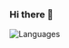 ### Hi there 👋

<!--
**ubaidmanzoor987/ubaidmanzoor987** is a ✨ _special_ ✨ repository because its `README.md` (this file) appears on your GitHub profile.

Here are some ideas to get you started:

- 🔭 I’m currently working on ...
- 🌱 I’m currently learning ...
- 👯 I’m looking to collaborate on ...
- 🤔 I’m looking for help with ...
- 💬 Ask me about ...
- 📫 How to reach me: ...
- 😄 Pronouns: ...
- ⚡ Fun fact: ...
-->
![Languages](https://wakatime.com/share/@47b8bca9-99f3-4e23-887a-0a0693a9eee5/5d1d6923-d0a2-4fce-99dd-e58dcddd1324.png)
